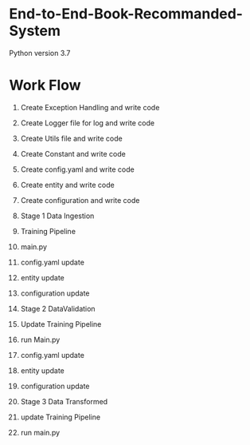 # End-to-End-Book-Recommanded-System

Python version 3.7

# Work Flow
1. Create Exception Handling and write code
2. Create Logger file for log and write code
3. Create Utils file and write code
4. Create Constant and write code
5. Create config.yaml and write code
6. Create entity and write code
7. Create configuration and write code
8. Stage 1 Data Ingestion
9. Training Pipeline
10. main.py

1. config.yaml update
2. entity update
3. configuration update
4. Stage 2 DataValidation
5. Update Training Pipeline
6. run Main.py

1. config.yaml update
2. entity update
3. configuration update
4. Stage 3 Data Transformed
5. update Training Pipeline
6. run main.py